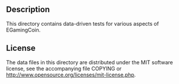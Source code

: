 Description
------------

This directory contains data-driven tests for various aspects of EGamingCoin.

License
--------

The data files in this directory are distributed under the MIT software
license, see the accompanying file COPYING or
http://www.opensource.org/licenses/mit-license.php.

